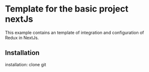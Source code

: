# Template for the basic project nextJs

This example contains an template of integration and configuration of Redux in NextJs.

## Installation
installation: clone git <rep>
